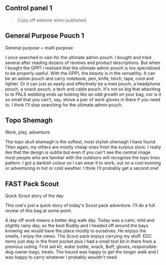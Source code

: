 ---
---
## Control panel 1
>Copy off website when published.

## General Purpose Pouch 1
General purpose = multi purpose

I once searched in vain for the ultimate admin pouch. I bought and tried several after reading dozens of reviews and product descriptions. But when I bought the GPP1 I realised that the ultimate admin pouch is too specialised to be properly useful. With the GPP1, the beauty is in the versatility. It can be an admin pouch and carry notebook, pen, knife, torch, tape, cord and lighter. Or it can just as easily and effectively be a med pouch, a headphone pouch, a snack pouch, a tech and cable pouch. It's not so big that attaching to to PALS webbing ends up looking like an odd growth on your bag, nor is it so small that you can't, say, shove a pair of work gloves in there if you need to. I think I'll stop searching for the ultimate admin pouch.

## Topo Shemagh
Work, play, adventure

The topo skull shemagh is the softest, most stylish shemagh I have found. Then again, my others are mostly cheap ones from the surplus store. I really like that the design is subtle but even if you can't see the central image most people who are familiar with the outdoors will recognise the topo lines pattern. I got a darkish colour so I can wear it to work, out on a cool evening or adventuring in hot or cold weather. I think I'll probably get a second one!

## FAST Pack Scout
Quick Scout story of the day

This one's just a quick story of today's Scout pack adventure. I'll do a full review of this bag at some point.

A day off work means a better dog walk day. Today was a calm, mild and slightly rainy day, so the best Buddy and I headed off around the bays knowing we would have the place mostly to ourselves. He enjoys the smells, I enjoy the views. The Scout pack enjoys carrying my stuff: EDC items just stay in the front pocket plus I had a small tool kit in there from a previous outing. First aid kit, water bottle, snack, Buff, gloves, responsible-dog-owner bags, treats. The hound was happy to get the longer walk and I was happy to carry whatever I probably wouldn't need.
